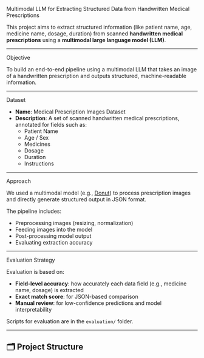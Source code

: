 Multimodal LLM for Extracting Structured Data from Handwritten Medical Prescriptions

This project aims to extract structured information (like patient name, age, medicine name, dosage, duration) from scanned **handwritten medical prescriptions** using a **multimodal large language model (LLM)**.

---

Objective

To build an end-to-end pipeline using a multimodal LLM that takes an image of a handwritten prescription and outputs structured, machine-readable information.

---
Dataset

- **Name**: Medical Prescription Images Dataset  
- **Description**: A set of scanned handwritten medical prescriptions, annotated for fields such as:
  - Patient Name
  - Age / Sex
  - Medicines
  - Dosage
  - Duration
  - Instructions

---

Approach

We used a multimodal model (e.g., [Donut](https://github.com/clovaai/donut)) to process prescription images and directly generate structured output in JSON format.

The pipeline includes:
- Preprocessing images (resizing, normalization)
- Feeding images into the model
- Post-processing model output
- Evaluating extraction accuracy

---

Evaluation Strategy

Evaluation is based on:
- **Field-level accuracy**: how accurately each data field (e.g., medicine name, dosage) is extracted
- **Exact match score**: for JSON-based comparison
- **Manual review**: for low-confidence predictions and model interpretability

Scripts for evaluation are in the `evaluation/` folder.

---

## 🗂️ Project Structure

